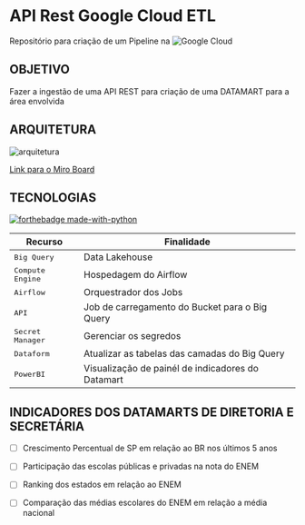 <h1>API Rest Google Cloud ETL</h1>

Repositório para criação de um Pipeline na ![Google Cloud](https://img.shields.io/badge/GoogleCloud-%234285F4.svg?style=for-the-badge&logo=google-cloud&logoColor=white)


<h2 id="objetivo"> OBJETIVO </h2>

Fazer a ingestão de uma API REST para criação de uma DATAMART para a área envolvida

<h2 id="arquitetura"> ARQUITETURA </h2>

<!-- ![Google Cloud Architecture  CSV - API ARCHITECTURE](https://github.com/user-attachments/assets/b8160b8d-993a-44ca-a6db-e73a703d6e81) -->
![arquitetura](https://github.com/user-attachments/assets/96f262e6-f2d3-4af1-b948-05c63c9519f8)

[Link para o Miro Board](https://miro.com/app/board/uXjVKoI0Df8=/?diagramming=)

<h2 id="technologies"> TECNOLOGIAS </h2>   

 [![forthebadge made-with-python](http://ForTheBadge.com/images/badges/made-with-python.svg)](https://www.python.org/)

| Recurso               | Finalidade                                          
|----------------------|-----------------------------------------------------
| <kbd>Big Query</kbd>     | Data Lakehouse 
| <kbd>Compute Engine</kbd>     | Hospedagem do Airflow
| <kbd>Airflow</kbd>     | Orquestrador dos Jobs
| <kbd>API</kbd>     | Job de carregamento do Bucket para o Big Query
| <kbd>Secret Manager</kbd>     | Gerenciar os segredos
| <kbd>Dataform</kbd>     | Atualizar as tabelas das camadas do Big Query
| <kbd>PowerBI</kbd>     | Visualização de painél de indicadores do Datamart


<h2 id="return"> INDICADORES DOS DATAMARTS DE DIRETORIA E SECRETÁRIA </h2>

- [ ] Crescimento Percentual de SP em relação ao BR nos últimos 5 anos
- [ ] Participação das escolas públicas e privadas na nota do ENEM
- [ ] Ranking dos estados em relação ao ENEM
- [ ] Comparação das médias escolares do ENEM em relação a média nacional






